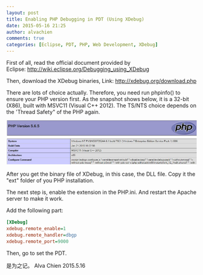 ```yaml
---
layout: post
title: Enabling PHP Debugging in PDT (Using XDebug)
date: 2015-05-16 21:25
author: alvachien
comments: true
categories: [Eclipse, PDT, PHP, Web Development, XDebug]
---
```

First of all, read the official document provided by Eclipse: http://wiki.eclipse.org/Debugging_using_XDebug

Then, download the XDebug binaries, Link: http://xdebug.org/download.php

There are lots of choice actually. Therefore, you need run phpinfo() to ensure your PHP version first. As the snapshot shows below, it is a 32-bit (X86), built with MSVC11 (Visual C++ 2012). The TS/NTS choice depends on the 'Thread Safety" of the PHP again.

![PhpInfo](/assets/uploads/2015/05/PhpInfo.png)

After you get the binary file of XDebug, in this case, the DLL file. Copy it the "ext" folder of you PHP installation.

The next step is, enable the extension in the PHP.ini. And restart the Apache server to make it work.

Add the following part:

```ini
[XDebug]
xdebug.remote_enable=1
xdebug.remote_handler=dbgp
xdebug.remote_port=9000
```

Then, go to set the PDT.

是为之记。
Alva Chien
2015.5.16
